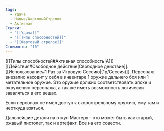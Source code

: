 ```yaml
---
tags:
  - Удача
  - Навык/ФартовыйСтрелок
  - Активная
Ссылки:
  - "[[Удача]]"
  - "[[Типы способностей]]"
  - "[[Фартовый стрелок]]"
Стоимость: "10"
---
```

([[Типы способностей#Активная способность|А]]) [[Действия#Свободное действие|Свободное действие]]. [[Использование#1 Раз за Игровую Сессию|(1р/Сессия)]]. Персонаж внезапно находит у себя в инвентаре 1 оружие дальнего боя или 1 метательное оружие. Это оружие должно соответствовать эпохе и окружению персонажа, а так же иметь возможность логически заваляться в его вещах. 

Если персонаж не имел доступ к скорострельному оружию, ему там и неоткуда взяться. 

Дальнейшие детали на откуп Мастеру - это может быть как старый, ржавый пистолет, так и артефакт. Все на его совести. 